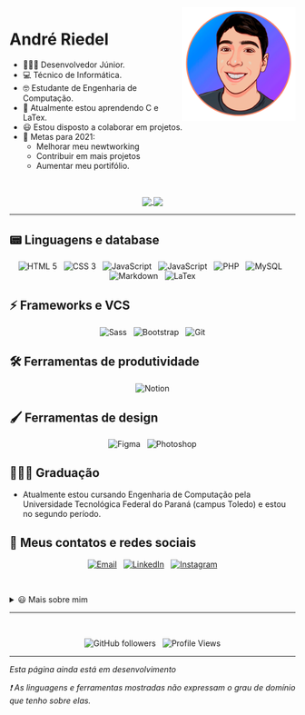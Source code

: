 <img src="foto.gif" alt="Andre Riedel" width="200px" align="right"/>

# André Riedel

-   👨🏻‍💻 Desenvolvedor Júnior.
-   💻 Técnico de Informática.
-   🤓 Estudante de Engenharia de Computação.
-   🌱 Atualmente estou aprendendo C e LaTex.
-   😃 Estou disposto a colaborar em projetos.
-   🥅 Metas para 2021:
    -   Melhorar meu newtworking
    -   Contribuir em mais projetos
    -   Aumentar meu portifólio.

<br />

<p align="center">
  <a href="https://github.com/anuraghazra/github-readme-stats">
    <img align="center" src="https://github-readme-stats.vercel.app/api?username=andreriedel&count_private=true&hide=stars,issues&show_icons=true&theme=dark&locale=pt-br&custom_title=Estatísticas%20do%20Github" />
  </a>
  <a href="https://github.com/anuraghazra/github-readme-stats">
    <img align="center" src="https://github-readme-stats.vercel.app/api/top-langs/?username=andreriedel&layout=compact&theme=dark&locale=pt-br"
    />
  </a>
</p>

---

## 📟 Linguagens e database

<p align="center">
    <img alt="HTML 5" src="https://img.shields.io/badge/HTML5-E34F26?style=for-the-badge&logo=html5&logoColor=white" />&nbsp;&nbsp;
    <img alt="CSS 3" src="https://img.shields.io/badge/CSS3-1572B6?style=for-the-badge&logo=css3&logoColor=white" />&nbsp;&nbsp;
    <img alt="JavaScript" src="https://img.shields.io/badge/JavaScript-F7DF1E?style=for-the-badge&logo=javascript&logoColor=black" />&nbsp;&nbsp;
    <img alt="JavaScript" src="https://img.shields.io/badge/C-00599C?style=for-the-badge&logo=c&logoColor=white" />&nbsp;&nbsp;
    <img alt="PHP" src="https://img.shields.io/badge/PHP-777BB4?style=for-the-badge&logo=php&logoColor=white" />&nbsp;&nbsp;
    <img alt="MySQL" src="https://img.shields.io/badge/MySQL-00000F?style=for-the-badge&logo=mysql&logoColor=white" />&nbsp;&nbsp;
    <img alt="Markdown" src="https://img.shields.io/badge/Markdown-000000?style=for-the-badge&logo=markdown&logoColor=white" />&nbsp;&nbsp;
    <img alt="LaTex" src="https://img.shields.io/badge/LaTex-47A141?style=for-the-badge&logo=LaTex&logoColor=white" />
</p>

## ⚡ Frameworks e VCS

<p align="center">
  <img alt="Sass" src="https://img.shields.io/badge/Sass-CC6699?style=for-the-badge&logo=sass&logoColor=white" />&nbsp;&nbsp;
  <img alt="Bootstrap" src="https://img.shields.io/badge/Bootstrap-563D7C?style=for-the-badge&logo=bootstrap&logoColor=white" />&nbsp;&nbsp;
  <img alt="Git" src="https://img.shields.io/badge/Git-F05032?style=for-the-badge&logo=git&logoColor=white" />
</p>

## 🛠 Ferramentas de produtividade

<p align="center">
  <img alt="Notion" src="https://img.shields.io/badge/Notion-000000?style=for-the-badge&logo=notion&logoColor=white" />
</p>

## 🖌 Ferramentas de design

<p align="center">
  <img alt="Figma" src="https://img.shields.io/badge/Figma-F24E1E?style=for-the-badge&logo=figma&logoColor=white" />&nbsp;&nbsp;
  <img alt="Photoshop" src="https://img.shields.io/badge/Adobe%20Photoshop-31A8FF?style=for-the-badge&logo=Adobe%20Photoshop&logoColor=black" />  
</p>

## 👨🏼‍🎓 Graduação

-   Atualmente estou cursando Engenharia de Computação pela Universidade Tecnológica Federal do Paraná (campus Toledo) e estou no segundo período.

## 📱 Meus contatos e redes sociais

<p align="center">
    <a href="mailto:andreriedelz@gmail.com"><img alt="Email" src="https://img.shields.io/badge/Gmail-D14836?style=for-the-badge&logo=gmail&logoColor=white" /></a>&nbsp;&nbsp;
    <a href="https://www.linkedin.com/in/andr%C3%A9-zambroni-riedel-408766140/"><img alt="LinkedIn" src="https://img.shields.io/badge/LinkedIn-0077B5?style=for-the-badge&logo=linkedin&logoColor=white" /></a>&nbsp;&nbsp;
    <a href="https://www.instagram.com/andreriedel_/"><img alt="Instagram" src="https://img.shields.io/badge/Instagram-E4405F?style=for-the-badge&logo=instagram&logoColor=white" /></a>
<p>

<br />

<details>
  <summary>😃 Mais sobre mim</summary>

  <ul>
    <li>🏀 Adoro jogar basquete</li>
    <li>🥁 Toco bateria</li>
    <li>🧑🏽 Tenho 19 anos</li>
    <li>&nbsp;📍 Moro em Toledo, PR</li>
    <li>✍🏼 Gosto de desenhar</li>
  </ul>

  <h2>📊 Mais estatísticas</h2>

  <p align="center">
    <a href="https://github.com/anuraghazra/github-readme-stats">
      <img src="https://github-readme-stats.vercel.app/api/wakatime?username=andreriedel&theme=dark&custom_title=Estatísticas%20do%20Wakatime" alt="andreriedel's wakatime stats"/>
    </a>
    <br />
    <img src="https://github-readme-streak-stats.herokuapp.com/?user=andreriedel&theme=dark" alt="andreriedel's streak"/>
  </p>
</details>

---

<!-- ## Confira meus repositórios: -->

<br />

<p align="center">
    <img alt="GitHub followers" src="https://img.shields.io/github/followers/andreriedel?label=Seguidores">&nbsp;&nbsp;
    <img alt="Profile Views" src="https://komarev.com/ghpvc/?username=andreriedel&style=flat&color=yellow">
</p>

---

_Esta página ainda está em desenvolvimento_

_❗ As linguagens e ferramentas mostradas não expressam o grau de domínio que tenho sobre elas._

